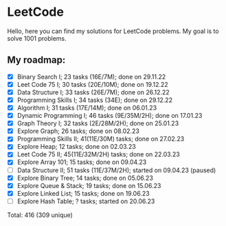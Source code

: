 # LeetCode

Hello, here you can find my solutions for LeetCode problems. My goal is to solve 1001 problems.

## My roadmap:
- [x] Binary Search I;  23 tasks (16E/7M); done on 29.11.22
- [x] Leet Code 75 I; 30 tasks (20E/10M); done on 19.12.22
- [x] Data Structure I; 33 tasks (26E/7M); done on 26.12.22
- [x] Programming Skills I; 34 tasks (34E); done on 29.12.22
- [x] Algorithm I; 31 tasks (17E/14M); done on 06.01.23
- [x] Dynamic Programming I; 46 tasks (9E/35M/2H); done on 17.01.23
- [x] Graph Theory I; 32 tasks (2E/28M/2H); done on 25.01.23
- [x] Explore Graph; 26 tasks; done on 08.02.23
- [x] Programming Skills II; 41(11E/30M) tasks; done on 27.02.23
- [x] Explore Heap; 12 tasks; done on 02.03.23
- [x] Leet Code 75 II; 45(11E/32M/2H) tasks; done on 22.03.23
- [x] Explore Array 101; 15 tasks; done on 09.04.23
- [ ] Data Structure II; 51 tasks (11E/37M/2H); started on 09.04.23 (paused)
- [x] Explore Binary Tree; 14 tasks; done on 05.06.23
- [x] Explore Queue & Stack; 19 tasks; done on 15.06.23
- [x] Explore Linked List; 15 tasks; done on 19.06.23
- [ ] Explore Hash Table; ? tasks; started on 20.06.23

Total: 416 (309 unique)